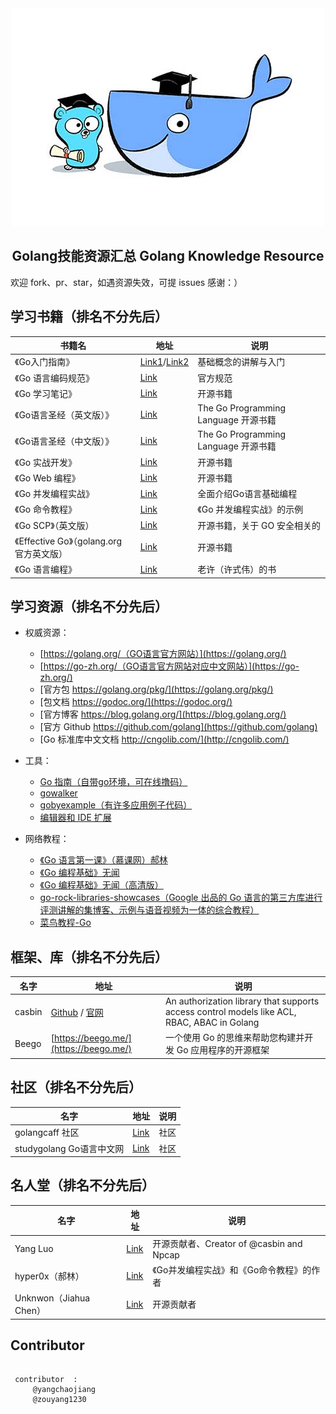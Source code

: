 
<div align="center">
    <img width="500" src="images/logo.jpg">
</div>


<h2 align="center">Golang技能资源汇总 Golang Knowledge Resource</h2>

欢迎 fork、pr、star，如遇资源失效，可提 issues 感谢：）   



## 学习书籍（排名不分先后）
书籍名 | 地址 | 说明
------------- | ------------- | -------------
《Go入门指南》 | [Link1](https://github.com/Unknwon/the-way-to-go_ZH_CN/blob/master/eBook/preface.md)/[Link2](https://golangcaff.com/docs/the-way-to-go) | 基础概念的讲解与入门
《Go 语言编码规范》 | [Link](https://golang.org/ref/spec) | 官方规范
《Go 学习笔记》 | [Link](https://github.com/qyuhen/book) | 开源书籍
《Go语言圣经（英文版）》 | [Link](http://www.gopl.io/) | The Go Programming Language 开源书籍
《Go语言圣经（中文版）》 | [Link](https://books.studygolang.com/gopl-zh/) | The Go Programming Language 开源书籍
《Go 实战开发》 | [Link](https://github.com/astaxie/go-best-practice) | 开源书籍
《Go Web 编程》 | [Link](https://github.com/astaxie/build-web-application-with-golang/blob/master/zh/preface.md) | 开源书籍
《Go 并发编程实战》 | [Link](http://www.ituring.com.cn/book/1525) | 全面介绍Go语言基础编程
《Go 命令教程》 | [Link](https://github.com/hyper0x/go_command_tutorial) | 《Go 并发编程实战》的示例
《Go SCP》（英文版） | [Link](https://checkmarx.gitbooks.io/go-scp/content/) | 开源书籍，关于 GO 安全相关的
《Effective Go》（golang.org 官方英文版） | [Link](https://golang.org/doc/effective_go.html) | 开源书籍
《Go 语言编程》 | [Link](https://www.amazon.cn/dp/B00932YRPA/ref=sr_1_1?ie=UTF8&qid=1530066540&sr=8-1&keywords=go%E8%AF%AD%E8%A8%80%E7%BC%96%E7%A8%8B) | 老许（许式伟）的书


## 学习资源（排名不分先后）

- 权威资源：
    - [https://golang.org/（GO语言官方网站）](https://golang.org/)
    - [https://go-zh.org/（GO语言官方网站对应中文网站）](https://go-zh.org/)
    - [官方包 https://golang.org/pkg/](https://golang.org/pkg/)
    - [包文档 https://godoc.org/](https://godoc.org/)
    - [官方博客 https://blog.golang.org/](https://blog.golang.org/)
    - [官方 Github https://github.com/golang](https://github.com/golang)
    - [Go 标准库中文文档 http://cngolib.com/](http://cngolib.com/)

- 工具：
    - [Go 指南（自带go环境，可在线撸码）](https://tour.golang.org)
    - [gowalker](https://gowalker.org/)
    - [gobyexample（有许多应用例子代码）](https://gobyexample.com/)
    - [编辑器和 IDE 扩展](http://go-lang.cat-v.org/text-editors/)

- 网络教程：
    - [《Go 语言第一课》（慕课网）郝林](https://www.imooc.com/learn/345)
    - [《Go 编程基础》无闻](https://github.com/Unknwon/go-fundamental-programming)
    - [《Go 编程基础》无闻（高清版）](https://golangcaff.com/docs/go-fundamental-programming)
    - [go-rock-libraries-showcases（Google 出品的 Go 语言的第三方库进行评测讲解的集博客、示例与语音视频为一体的综合教程）](http://www.runoob.com/go/go-tutorial.html)
    - [菜鸟教程-Go](http://www.runoob.com/go/go-tutorial.html)


## 框架、库（排名不分先后）
名字 | 地址 | 说明
------------- | ------------- | -------------
casbin | [Github](https://github.com/casbin) / [官网](http://casbin.org/) | An authorization library that supports access control models like ACL, RBAC, ABAC in Golang
Beego | [https://beego.me/](https://beego.me/) | 一个使用 Go 的思维来帮助您构建并开发 Go 应用程序的开源框架


## 社区（排名不分先后）
名字 | 地址 | 说明
------------- | ------------- | -------------
golangcaff 社区 | [Link](https://golangcaff.com/) | 社区
studygolang Go语言中文网 | [Link](https://studygolang.com/) | 社区


## 名人堂（排名不分先后）
名字 | 地址 | 说明
------------- | ------------- | -------------
Yang Luo  | [Link](https://github.com/hsluoyz) | 开源贡献者、Creator of @casbin and Npcap
hyper0x（郝林）  | [Link](https://github.com/hyper0x) | 《Go并发编程实战》和《Go命令教程》的作者
Unknwon（Jiahua Chen）  | [Link](https://github.com/Unknwon) | 开源贡献者



## Contributor
```

 contributor  :
     @yangchaojiang
     @zouyang1230
    
```